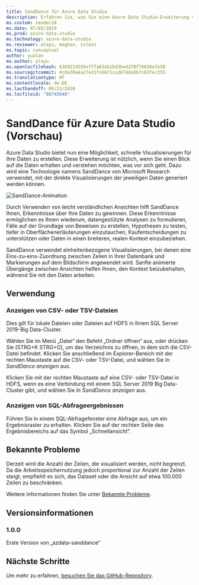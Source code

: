 ```yaml
---
title: SandDance für Azure Data Studio
description: Erfahren Sie, wie Sie eine Azure Data Studio-Erweiterung verwenden, um schnell Visualisierungen Ihrer Daten zu erstellen, die Ihnen Erkenntnisse bieten.
ms.custom: seodec18
ms.date: 07/03/2019
ms.prod: azure-data-studio
ms.technology: azure-data-studio
ms.reviewer: alayu, maghan, sstein
ms.topic: conceptual
author: yualan
ms.author: alayu
ms.openlocfilehash: 6369224595efffa83eb1bd3bed370f76030efe38
ms.sourcegitcommit: dc8a30a4a27e15fc6671ca2674da9b7c637ec255
ms.translationtype: HT
ms.contentlocale: de-DE
ms.lasthandoff: 08/21/2020
ms.locfileid: "88745640"
---
```

# <a name="sanddance-for-azure-data-studio-preview"></a>SandDance für Azure Data Studio (Vorschau)
Azure Data Studio bietet nun eine Möglichkeit, schnelle Visualisierungen für Ihre Daten zu erstellen. Diese Erweiterung ist nützlich, wenn Sie einen Blick auf die Daten erhalten und verstehen möchten, was vor sich geht. Dazu wird eine Technologie namens SandDance von Microsoft Research verwendet, mit der direkte Visualisierungen der jeweiligen Daten generiert werden können.

![SandDance-Animation](https://user-images.githubusercontent.com/11507384/54236654-52d42800-44d1-11e9-859e-6c5d297a46d2.gif)

Durch Verwenden von leicht verständlichen Ansichten hilft SandDance Ihnen, Erkenntnisse über Ihre Daten zu gewinnen. Diese Erkenntnisse ermöglichen es Ihnen wiederum, datengestützte Analysen zu formulieren, Fälle auf der Grundlage von Beweisen zu erstellen, Hypothesen zu testen, tiefer in Oberflächenerläuterungen einzutauchen, Kaufentscheidungen zu unterstützen oder Daten in einen breiteren, realen Kontext einzubeziehen.

SandDance verwendet einheitenbezogene Visualisierungen, bei denen eine Eins-zu-eins-Zuordnung zwischen Zeilen in Ihrer Datenbank und Markierungen auf dem Bildschirm angewendet wird.
Sanfte animierte Übergänge zwischen Ansichten helfen Ihnen, den Kontext beizubehalten, während Sie mit den Daten arbeiten.

## <a name="usage"></a>Verwendung

### <a name="view-csv-or-tsv-files"></a>Anzeigen von CSV- oder TSV-Dateien
Dies gilt für lokale Dateien oder Dateien auf HDFS in Ihrem SQL Server 2019-Big Data-Cluster.
 
Wählen Sie im Menü „Datei“ den Befehl „Ordner öffnen“ aus, oder drücken Sie [STRG+K STRG+O], um das Verzeichnis zu öffnen, in dem sich die CSV-Datei befindet.  Klicken Sie anschließend im Explorer-Bereich mit der rechten Maustaste auf die CSV- oder TSV-Datei, und wählen Sie *In SandDance anzeigen* aus.

Klicken Sie mit der rechten Maustaste auf eine CSV- oder TSV-Datei in HDFS, wenn es eine Verbindung mit einem SQL Server 2019 Big Data-Cluster gibt, und wählen Sie *In SandDance anzeigen* aus.

### <a name="view-sql-query-results"></a>Anzeigen von SQL-Abfrageergebnissen

Führen Sie in einem SQL-Abfragefenster eine Abfrage aus, um ein Ergebnisraster zu erhalten. Klicken Sie auf der rechten Seite des Ergebnisbereichs auf das Symbol „Schnellansicht“.

## <a name="known-issues"></a>Bekannte Probleme

Derzeit wird die Anzahl der Zeilen, die visualisiert werden, nicht begrenzt. Da die Arbeitsspeichernutzung jedoch proportional zur Anzahl der Zeilen steigt, empfiehlt es sich, das Dataset oder die Ansicht auf etwa 100.000 Zeilen zu beschränken.

Weitere Informationen finden Sie unter [Bekannte Probleme](https://microsoft.github.io/SandDance/#known-issues).

## <a name="release-notes"></a>Versionsinformationen

### <a name="100"></a>1.0.0

Erste Version von „azdata-sanddance“

## <a name="next-steps"></a>Nächste Schritte
Um mehr zu erfahren, [besuchen Sie das GitHub-Repository](https://github.com/Microsoft/SandDance).
